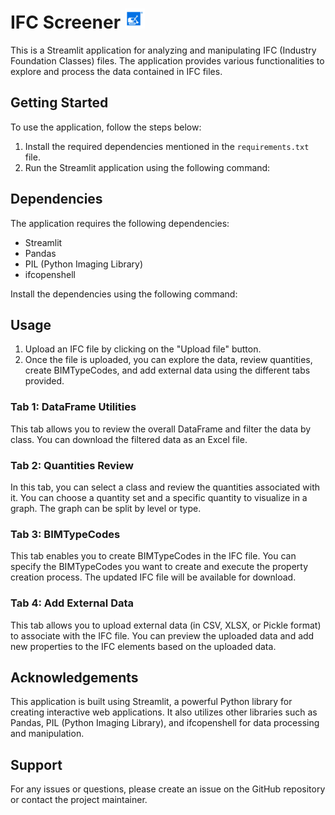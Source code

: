 # IFC Screener ![Project Name](paa1.png)


This is a Streamlit application for analyzing and manipulating IFC (Industry Foundation Classes) files. The application provides various functionalities to explore and process the data contained in IFC files.

## Getting Started

To use the application, follow the steps below:

1. Install the required dependencies mentioned in the `requirements.txt` file.
2. Run the Streamlit application using the following command:



## Dependencies

The application requires the following dependencies:

- Streamlit
- Pandas
- PIL (Python Imaging Library)
- ifcopenshell

Install the dependencies using the following command:



## Usage

1. Upload an IFC file by clicking on the "Upload file" button.
2. Once the file is uploaded, you can explore the data, review quantities, create BIMTypeCodes, and add external data using the different tabs provided.

### Tab 1: DataFrame Utilities

This tab allows you to review the overall DataFrame and filter the data by class. You can download the filtered data as an Excel file.

### Tab 2: Quantities Review

In this tab, you can select a class and review the quantities associated with it. You can choose a quantity set and a specific quantity to visualize in a graph. The graph can be split by level or type.

### Tab 3: BIMTypeCodes

This tab enables you to create BIMTypeCodes in the IFC file. You can specify the BIMTypeCodes you want to create and execute the property creation process. The updated IFC file will be available for download.

### Tab 4: Add External Data

This tab allows you to upload external data (in CSV, XLSX, or Pickle format) to associate with the IFC file. You can preview the uploaded data and add new properties to the IFC elements based on the uploaded data.

## Acknowledgements

This application is built using Streamlit, a powerful Python library for creating interactive web applications. It also utilizes other libraries such as Pandas, PIL (Python Imaging Library), and ifcopenshell for data processing and manipulation.

## Support

For any issues or questions, please create an issue on the GitHub repository or contact the project maintainer.
